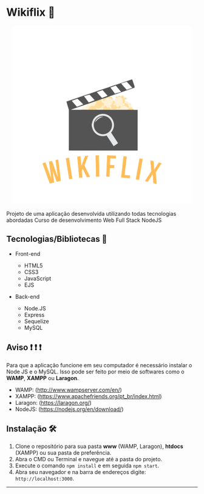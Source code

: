 # Wikiflix :movie_camera:

<p align="center">
  <img width="470" src="public/images/logo.png">
</p>

Projeto de uma aplicação desenvolvida utilizando todas tecnologias abordadas Curso de desenvolvimento Web Full Stack NodeJS

## Tecnologias/Bibliotecas :rocket:

* Front-end
  * HTML5 
  * CSS3
  * JavaScript
  * EJS

* Back-end
  * Node.JS
  * Express
  * Sequelize
  * MySQL
  
## Aviso :heavy_exclamation_mark: :heavy_exclamation_mark: :heavy_exclamation_mark:

Para que a aplicação funcione em seu computador é necessário instalar o Node JS e o MySQL. Isso pode ser feito por meio de softwares como o **WAMP**, **XAMPP** ou **Laragon**.
* WAMP: (http://www.wampserver.com/en/)
* XAMPP: (https://www.apachefriends.org/pt_br/index.html)
* Laragon: (https://laragon.org/)
* NodeJS: (https://nodejs.org/en/download/)

## Instalação :hammer_and_wrench:

1. Clone o repositório para sua pasta **www** (WAMP, Laragon), **htdocs** (XAMPP) ou sua pasta de preferência.
1. Abra o CMD ou Terminal e navegue até a pasta do projeto.
1. Execute o comando `npm install` e em seguida `npm start`.
1. Abra seu navegador e na barra de endereços digite: `http://localhost:3000`.

---
